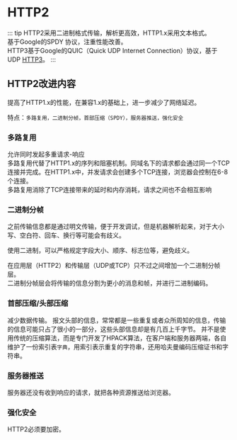 # HTTP2

::: tip
HTTP2采用二进制格式传输，解析更高效，HTTP1.x采用文本格式。  
基于Google的SPDY 协议，注重性能改善。  
HTTP3基于Google的QUIC（Quick UDP Internet Connection）协议，基于UDP [HTTP3](https://www.zhihu.com/question/302412059)。
:::

## HTTP2改进内容

提高了HTTP1.x的性能，在兼容1.x的基础上，进一步减少了网络延迟。

特点：`多路复用，二进制分帧，首部压缩（SPDY），服务器推送，强化安全`

### 多路复用

允许同时发起多重请求-响应  
多路复用代替了HTTP1.x的序列和阻塞机制。同域名下的请求都会通过同一个TCP连接并完成。在HTTP1.x中，并发请求会创建多个TCP连接，浏览器会控制在6-8个连接。  
多路复用消除了TCP连接带来的延时和内存消耗，请求之间也不会相互影响

### 二进制分帧

之前传输信息都是通过明文传输，便于开发调试，但是机器解析起来，对于大小写、空白符、回车、换行等可能会有歧义。

使用二进制，可以严格规定字段大小、顺序、标志位等，避免歧义。

在应用层（HTTP2）和传输层（UDP或TCP）只不过之间增加一个二进制分帧层。  
二进制分帧层会将传输的信息分割为更小的消息和帧，并进行二进制编码。

### 首部压缩/头部压缩

减少数据传输。
报文头部的信息，常常都是一些重复或者众所周知的信息，传输的信息可能只占了很小的一部分，这些头部信息却是有几百上千字节。
并不是使用传统的压缩算法，而是专门开发了HPACK算法，在客户端和服务器两端，各自维护了一份索引表`字典`，用索引表示重复的字符串，还用哈夫曼编码压缩证书和字符串。

### 服务器推送

服务器还没有收到响应的请求，就把各种资源推送给浏览器。

### 强化安全

HTTP2必须要加密。
